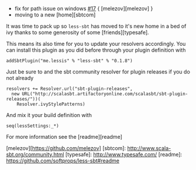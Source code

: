 * fix for path issue on windows [#17][i17] { [melezov][melezov] }
* moving to a new [home][sbtcom]

It was time to pack up so `less-sbt` has moved to it's new home in a bed of ivy thanks to
some generosity of some [friends][typesafe].
    
This means its also time for you to update your resolvers accordingly. You can install
this plugin as you did before through your plugin definition with

    addSbtPlugin("me.lessis" % "less-sbt" % "0.1.8")

Just be sure to and the sbt community resolver for plugin releases if you do not already

    resolvers += Resolver.url("sbt-plugin-releases",
      new URL("http://scalasbt.artifactoryonline.com/scalasbt/sbt-plugin-releases/"))(
        Resolver.ivyStylePatterns)

And mix it your build definition with

    seq(lessSettings:_*)
    
For more information see the [readme][readme]


[i17]: https://github.com/softprops/less-sbt/pull/17
[melezov][https://github.com/melezov]
[sbtcom]: http://www.scala-sbt.org/community.html
[typesafe]: http://www.typesafe.com/
[readme]: https://github.com/softprops/less-sbt#readme
